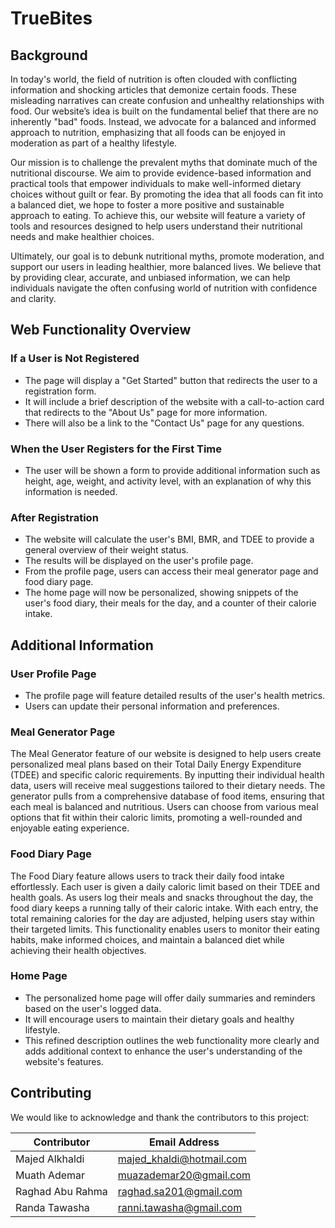 # TrueBites

## Background

In today's world, the field of nutrition is often clouded with conflicting information and shocking articles that demonize certain foods. These misleading narratives can create confusion and unhealthy relationships with food. Our website’s idea is built on the fundamental belief that there are no inherently "bad" foods. Instead, we advocate for a balanced and informed approach to nutrition, emphasizing that all foods can be enjoyed in moderation as part of a healthy lifestyle.

Our mission is to challenge the prevalent myths that dominate much of the nutritional discourse. We aim to provide evidence-based information and practical tools that empower individuals to make well-informed dietary choices without guilt or fear. By promoting the idea that all foods can fit into a balanced diet, we hope to foster a more positive and sustainable approach to eating. To achieve this, our website will feature a variety of tools and resources designed to help users understand their nutritional needs and make healthier choices.

Ultimately, our goal is to debunk nutritional myths, promote moderation, and support our users in leading healthier, more balanced lives. We believe that by providing clear, accurate, and unbiased information, we can help individuals navigate the often confusing world of nutrition with confidence and clarity.

## Web Functionality Overview

### If a User is Not Registered

- The page will display a "Get Started" button that redirects the user to a registration form.
- It will include a brief description of the website with a call-to-action card that redirects to the "About Us" page for more information.
- There will also be a link to the "Contact Us" page for any questions.

### When the User Registers for the First Time

- The user will be shown a form to provide additional information such as height, age, weight, and activity level, with an explanation of why this information is needed.

### After Registration

- The website will calculate the user's BMI, BMR, and TDEE to provide a general overview of their weight status.
- The results will be displayed on the user's profile page.
- From the profile page, users can access their meal generator page and food diary page.
- The home page will now be personalized, showing snippets of the user's food diary, their meals for the day, and a counter of their calorie intake.

## Additional Information

### User Profile Page

- The profile page will feature detailed results of the user's health metrics.
- Users can update their personal information and preferences.

### Meal Generator Page

The Meal Generator feature of our website is designed to help users create personalized meal plans based on their Total Daily Energy Expenditure (TDEE) and specific caloric requirements. By inputting their individual health data, users will receive meal suggestions tailored to their dietary needs. The generator pulls from a comprehensive database of food items, ensuring that each meal is balanced and nutritious. Users can choose from various meal options that fit within their caloric limits, promoting a well-rounded and enjoyable eating experience.

### Food Diary Page

The Food Diary feature allows users to track their daily food intake effortlessly. Each user is given a daily caloric limit based on their TDEE and health goals. As users log their meals and snacks throughout the day, the food diary keeps a running tally of their caloric intake. With each entry, the total remaining calories for the day are adjusted, helping users stay within their targeted limits. This functionality enables users to monitor their eating habits, make informed choices, and maintain a balanced diet while achieving their health objectives.

### Home Page

- The personalized home page will offer daily summaries and reminders based on the user's logged data.
- It will encourage users to maintain their dietary goals and healthy lifestyle.
- This refined description outlines the web functionality more clearly and adds additional context to enhance the user's understanding of the website's features.

## Contributing

We would like to acknowledge and thank the contributors to this project:

| Contributor        | Email Address               |
|-------------------|-----------------------------  |
| Majed Alkhaldi    | [majed_khaldi@hotmail.com](mailto:majed_khaldi@hotmail.com) |
| Muath Ademar       | [muazademar20@gmail.com](mailto:muazademar20@gmail.com) |
| Raghad Abu Rahma  | [raghad.sa201@gmail.com](mailto:raghad.sa201@gmail.com) |
| Randa Tawasha     | [ranni.tawasha@gmail.com](mailto:ranni.tawasha@gmail.com) |

